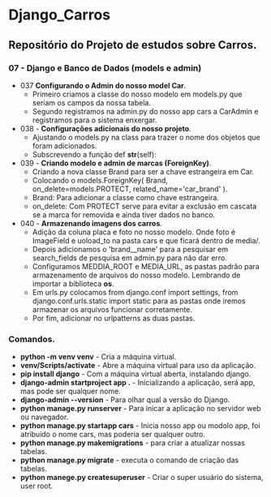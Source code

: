 # Django_Carros
## Repositório do Projeto de estudos sobre Carros.
### 07 - Django e Banco de Dados (models e admin)
- 037 __Configurando o Admin do nosso model Car__.
    - Primeiro criamos a classe do nosso modelo em models.py que seriam os campos da nossa tabela.
    - Segundo registramos na admin.py do nosso app cars a CarAdmin e registramos para o sistema enxergar.
- 038 - __Configurações adicionais do nosso projeto__.
    - Ajustando o models.py na class para trazer o nome dos objetos que foram adicionados.
    - Subscrevendo a função def __str__(self):
- 039 - __Criando modelo e admin de marcas (ForeignKey)__. 
    - Criando a nova classe Brand para ser a chave estrangeira em Car.
    - Colocando o models.ForeignKey( Brand, on_delete=models.PROTECT, related_name='car_brand' ).
    - Brand: Para adicionar a classe como chave estrangeira.
    - on_delete: Com PROTECT serve para evitar a exclusão em cascata se a marca for removida e ainda tiver dados no banco.
- 040 - __Armazenando imagens dos carros__.
    - Adição da coluna placa e foto no nosso modelo. Onde foto é ImageField e uoload_to na pasta cars e que ficará dentro de media/.
    - Depois adicionamos o 'brand__name' para a pesquisar em search_fields de pesquisa em admin.py para não dar erro.
    - Configuramos MEDDIA_ROOT e MEDIA_URL, as pastas padrão para armazenamento de arquivos do nosso modelo. Lembrando de importar a biblioteca __os__.
    - Em urls.py colocamos from django.conf import settings, from django.conf.urls.static import static para as pastas onde iremos armazenar os arquivos funcionar corretamente.
    - Por fim, adicionar no urlpatterns as duas pastas.
### Comandos.
- __python -m venv venv__ - Cria a máquina virtual.
- __venv/Scripts/activate__ - Abre a máquina virtual para uso da aplicação.
- __pip install django__ - Com a máquina virtual aberta, instalando django.
- __django-admin startproject app .__ - Inicializando a aplicação, será app, mas pode ser qualquer nome.
- __django-admin --version__ - Para olhar qual a versão do Django.
- __python manage.py runserver__ - Para inicar a aplicação no servidor web ou navegador.
- __python manage.py startapp cars__ - Inicia nosso app ou modolo app, foi atribuido o nome cars, mas poderia ser qualquer outro.
- __python manage.py makemigrations__ - para criar a atualizar nossas tabelas.
- __python manage.py migrate__ - executa o comando de criação das tabelas.
- __python manege.py createsuperuser__ - Criar o super usuário do sistema, user root.